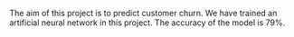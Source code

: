 The aim of this project is to predict customer churn. We have trained an artificial neural network in this project. The accuracy of the model is 79%.
